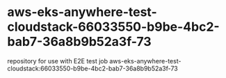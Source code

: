 # aws-eks-anywhere-test-cloudstack-66033550-b9be-4bc2-bab7-36a8b9b52a3f-73
repository for use with E2E test job aws-eks-anywhere-test-cloudstack:66033550-b9be-4bc2-bab7-36a8b9b52a3f-73
